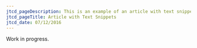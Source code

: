 ```yaml
---
jtcd_pageDescription: This is an example of an article with text snippets.
jtcd_pageTitle: Article with Text Snippets
jtcd_date: 07/12/2016
---
```

Work in progress.